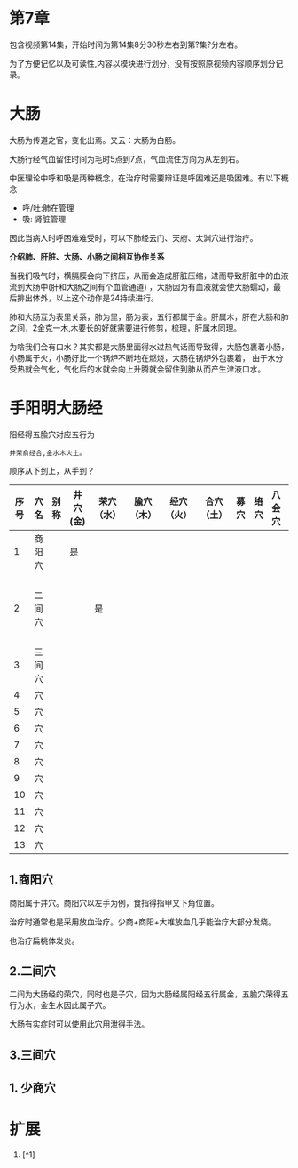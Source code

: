 # 第7章

包含视频第14集，开始时间为第14集8分30秒左右到第?集?分左右。

为了方便记忆以及可读性,内容以模块进行划分，没有按照原视频内容顺序划分记录。

# 大肠

大肠为传道之官，变化出焉。又云：大肠为白肠。

大肠行经气血留住时间为毛时5点到7点，气血流住方向为从左到右。

中医理论中呼和吸是两种概念，在治疗时需要辩证是呼困难还是吸困难。有以下概念

- 呼/吐:肺在管理
- 吸: 肾脏管理

因此当病人时呼困难难受时，可以下肺经云门、天府、太渊穴进行治疗。

**介绍肺、肝脏、大肠、小肠之间相互协作关系**

当我们吸气时，横膈膜会向下挤压，从而会造成肝脏压缩，进而导致肝脏中的血液流到大肠中(肝和大肠之间有个血管通道)
，大肠因为有血液就会使大肠蠕动，最后排出体外，以上这个动作是24持续进行。

肺和大肠互为表里关系，肺为里，肠为表，五行都属于金。肝属木，肝在大肠和肺之间，2金克一木,木要长的好就需要进行修剪，梳理，肝属木同理。

为啥我们会有口水？其实都是大肠里面得水过热气话而导致得，大肠包裹着小肠，小肠属于火，小肠好比一个锅炉不断地在燃烧，大肠在锅炉外包裹着，
由于水分受热就会气化，气化后的水就会向上升腾就会留住到肺从而产生津液口水。

# 手阳明大肠经

阳经得五腧穴对应五行为

`井荣俞经合,金水木火土。`

顺序从下到上，从手到？

| 序号 | 穴名  | 别称 | 井穴(金) | 荣穴（水） | 腧穴（木） | 经穴（火） | 合穴（土） | 募穴 | 络穴 | 八会穴 | 郄穴 | 说明    |
|----|-----|----|-------|-------|-------|-------|-------|----|----|-----|----|-------|
| 1  | 商阳穴 |    | 是     |       |       |       |       |    |    |     |    |       |
| 2  | 二间穴 |    |       | 是     |       |       |       |    |    |     |    | 大肠经子穴 |
| 3  | 三间穴 |    |       |       |       |       |       |    |    |     |    |       |
| 4  | 穴   |    |       |       |       |       |       |    |    |     |    |       |
| 5  | 穴   |    |       |       |       |       |       |    |    |     |    |       |
| 6  | 穴   |    |       |       |       |       |       |    |    |     |    |       |
| 7  | 穴   |    |       |       |       |       |       |    |    |     |    |       |
| 8  | 穴   |    |       |       |       |       |       |    |    |     |    |       |
| 9  | 穴   |    |       |       |       |       |       |    |    |     |    |       |
| 10 | 穴   |    |       |       |       |       |       |    |    |     |    |       |
| 11 | 穴   |    |       |       |       |       |       |    |    |     |    |       |
| 12 | 穴   |    |       |       |       |       |       |    |    |     |    |       |
| 13 | 穴   |    |       |       |       |       |       |    |    |     |    |       |

## 1.商阳穴

商阳属于井穴。商阳穴以左手为例，食指得指甲又下角位置。

治疗时通常也是采用放血治疗。少商+商阳+大椎放血几乎能治疗大部分发烧。

也治疗扁桃体发炎。

## 2.二间穴

二间为大肠经的荣穴，同时也是子穴，因为大肠经属阳经五行属金，五腧穴荣得五行为水，金生水因此属子穴。

大肠有实症时可以使用此穴用泄得手法。

## 3.三间穴

## 1. 少商穴

# 扩展

1. [^1]